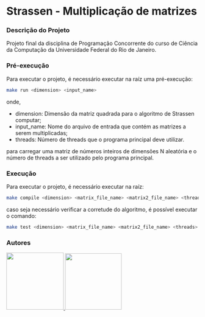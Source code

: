 # Strassen - Multiplicação de matrizes

### Descrição do Projeto
Projeto final da disciplina de Programação Concorrente do
curso de Ciência da Computação da Universidade Federal do Rio de Janeiro.

### Pré-execução
Para executar o projeto, é necessário executar na raíz uma pré-execução:
```bash
make run <dimension> <input_name>
```

onde,

- dimension: Dimensão da matriz quadrada para o algoritmo de Strassen computar;
- input_name: Nome do arquivo de entrada que contém as matrizes a serem multiplicadas;
- threads: Número de threads que o programa principal deve utilizar.

para carregar uma matriz de números inteiros de dimensões N aleatória e o número de threads a ser utilizado pelo programa principal.


### Execução
Para executar o projeto, é necessário executar na raíz:

```bash
make compile <dimension> <matrix_file_name> <matrix2_file_name> <threads>
```

caso seja necessário verificar a corretude do algoritmo, é possível executar o comando:
```bash
make test <dimension> <matrix_file_name> <matrix2_file_name> <threads>
```


### Autores

<a href="https://github.com/andradenathan">
<img src="https://avatars.githubusercontent.com/u/42661561?v=4" width="150px"/>
</a>

<a href="https://github.com/mellaniepereira">
<img src="https://avatars.githubusercontent.com/u/83502847?v=4" width="148px" />
</a>
